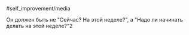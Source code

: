 #self_improvement/media 

Он должен быть не "Сейчас? На этой неделе?", а "Надо ли начинать делать на этой неделе?"2